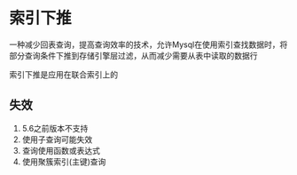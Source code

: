 # 索引下推
一种减少回表查询，提高查询效率的技术，允许Mysql在使用索引查找数据时，将部分查询条件下推到存储引擎层过滤，从而减少需要从表中读取的数据行

索引下推是应用在联合索引上的

## 失效
1. 5.6之前版本不支持
2. 使用子查询可能失效
3. 查询使用函数或表达式
4. 使用聚簇索引(主键)查询
